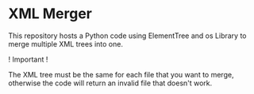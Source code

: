 # XML Merger

This repository hosts a Python code using ElementTree and os Library to merge multiple XML trees into one.

! Important !

The XML tree must be the same for each file that you want to merge, otherwise the code will return an invalid file that doesn't work.
